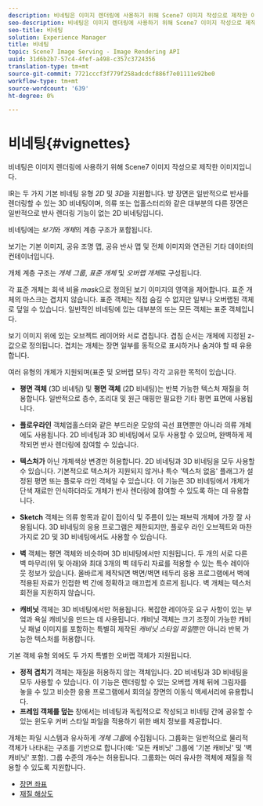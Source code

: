```yaml
---
description: 비네팅은 이미지 렌더링에 사용하기 위해 Scene7 이미지 작성으로 제작한 이미지입니다.
seo-description: 비네팅은 이미지 렌더링에 사용하기 위해 Scene7 이미지 작성으로 제작한 이미지입니다.
seo-title: 비네팅
solution: Experience Manager
title: 비네팅
topic: Scene7 Image Serving - Image Rendering API
uuid: 31d6b2b7-57c4-4fef-a498-c357c3724356
translation-type: tm+mt
source-git-commit: 7721cccf3f779f258adcdcf886f7e01111e92be0
workflow-type: tm+mt
source-wordcount: '639'
ht-degree: 0%

---
```



# 비네팅{#vignettes}

비네팅은 이미지 렌더링에 사용하기 위해 Scene7 이미지 작성으로 제작한 이미지입니다.

IR는 두 가지 기본 비네팅 유형 *2D* 및 *3D*&#x200B;을 지원합니다. 방 장면은 일반적으로 반사를 렌더링할 수 있는 3D 비네팅이며, 의류 또는 업홀스터리와 같은 대부분의 다른 장면은 일반적으로 반사 렌더링 기능이 없는 2D 비네팅입니다.

비네팅에는 *보기*&#x200B;와 *개체*&#x200B;의 계층 구조가 포함됩니다.

보기는 기본 이미지, 공유 조명 맵, 공유 반사 맵 및 전체 이미지와 연관된 기타 데이터의 컨테이너입니다.

개체 계층 구조는 *개체 그룹*, *표준 개체* 및 *오버랩 개체*&#x200B;로 구성됩니다.

각 표준 개체는 회색 비율 *mask*&#x200B;으로 정의된 보기 이미지의 영역을 제어합니다. 표준 개체의 마스크는 겹치지 않습니다. 표준 객체는 직접 숨길 수 없지만 일부나 오버랩된 객체로 덮일 수 있습니다. 일반적인 비네팅에 있는 대부분의 또는 모든 객체는 표준 객체입니다.

보기 이미지 위에 있는 오브젝트 레이어와 서로 겹칩니다. 겹침 순서는 개체에 지정된 z-값으로 정의됩니다. 겹치는 개체는 장면 일부를 동적으로 표시하거나 숨겨야 할 때 유용합니다.

여러 유형의 개체가 지원되며(표준 및 오버랩 모두) 각각 고유한 목적이 있습니다.

* **평면 객체** (3D 비네팅) 및  **평면 객체** (2D 비네팅)는 반복 가능한 텍스처 재질을 허용합니다. 일반적으로 층수, 조리대 및 원근 매핑만 필요한 기타 평면 표면에 사용됩니다.

* **플로우라인** 객체업홀스터와 같은 부드러운 모양의 곡선 표면뿐만 아니라 의류 개체에도 사용됩니다. 2D 비네팅과 3D 비네팅에서 모두 사용할 수 있으며, 완벽하게 제작되면 반사 렌더링에 참여할 수 있습니다.
* **텍스처가** 아닌 개체색상 변경만 허용합니다. 2D 비네팅과 3D 비네팅을 모두 사용할 수 있습니다. 기본적으로 텍스처가 지원되지 않거나 특수 &#39;텍스처 없음&#39; 플래그가 설정된 평면 또는 플로우 라인 객체일 수 있습니다. 이 기능은 3D 비네팅에서 개체가 단색 재료만 인식하더라도 개체가 반사 렌더링에 참여할 수 있도록 하는 데 유용합니다.
* **Sketch** 객체는 의류 항목과 같이 접이식 및 주름이 있는 패브릭 개체에 가장 잘 사용됩니다. 3D 비네팅의 응용 프로그램은 제한되지만, 플로우 라인 오브젝트와 마찬가지로 2D 및 3D 비네팅에서도 사용할 수 있습니다.
* **벽** 객체는 평면 객체와 비슷하며 3D 비네팅에서만 지원됩니다. 두 개의 서로 다른 벽 마무리(위 및 아래)와 최대 3개의 벽 테두리 자료를 적용할 수 있는 특수 레이아웃 정보가 있습니다. 올바르게 제작되면 벽면/벽면 테두리 응용 프로그램에서 벽에 적용된 자료가 인접한 벽 간에 정확하고 매끄럽게 흐르게 됩니다. 벽 개체는 텍스처 회전을 지원하지 않습니다.
* **캐비닛** 객체는 3D 비네팅에서만 허용됩니다. 복잡한 레이아웃 요구 사항이 있는 부엌과 욕실 캐비닛을 만드는 데 사용됩니다. 캐비닛 객체는 크기 조정이 가능한 캐비닛 패널 이미지를 포함하는 특별히 제작된 *캐비닛 스타일 파일*&#x200B;뿐만 아니라 반복 가능한 텍스처를 허용합니다.

기본 객체 유형 외에도 두 가지 특별한 오버랩 객체가 지원됩니다.

* **정적 겹치기** 객체는 재질을 허용하지 않는 객체입니다. 2D 비네팅과 3D 비네팅을 모두 사용할 수 있습니다. 이 기능은 렌더링할 수 있는 오버랩 개체 뒤에 그림자를 놓을 수 있고 비슷한 응용 프로그램에서 회의실 장면의 이동식 액세서리에 유용합니다.
* **프레임 객체를 덮는** 창에서는 비네팅과 독립적으로 작성되고 비네팅 간에 공유할 수 있는 윈도우 커버 스타일 파일을 적용하기 위한 배치 정보를 제공합니다.

개체는 파일 시스템과 유사하게 *개체 그룹*&#x200B;에 수집됩니다. 그룹화는 일반적으로 물리적 객체가 나타내는 구조를 기반으로 합니다(예: &#39;모든 캐비닛&#39; 그룹에 &#39;기본 캐비닛&#39; 및 &#39;벽 캐비닛&#39; 포함). 그룹 수준의 개수는 허용됩니다. 그룹화는 여러 유사한 객체에 재질을 적용할 수 있도록 지원합니다.

* [장면 좌표](c-ir-scene-coordinates.md)
* [재질 해상도](c-ir-material-resolution.md)
